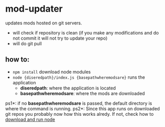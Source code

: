 # mod-updater
updates mods hosted on git servers.
- will check if repository is clean (if you make any modifications and do not commit it will not try to update your repo)
- will do git pull

## how to:
- `npm install` download node modules
- `node {diseredpath}/index.js {basepathwheremodsare}` runs the application
  - **diseredpath**: where the application is located
  - **basepathwheremodsare**: where the mods are downloaded

ps1*: if no **basepathwheremodsare** is passed, the default directory is where the command is running. 
ps2*: Since this app runs on downloaded git repos you probably now how this works alredy. If not, check how to [download and run node](https://nodejs.org)
